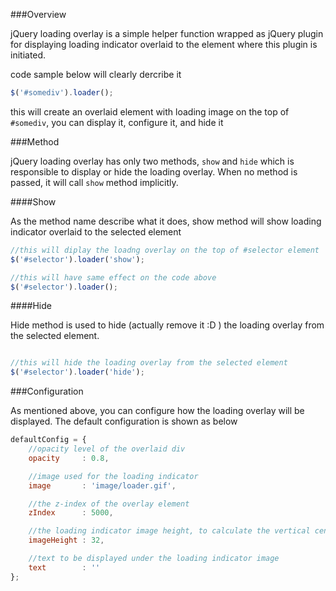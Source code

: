 ###Overview

jQuery loading overlay is a simple helper function wrapped as jQuery plugin for displaying loading
indicator overlaid to the element where this plugin is initiated.

code sample below will clearly dercribe it

```javascript
$('#somediv').loader();
```

this will create an overlaid element with loading image on the top of ```#somediv```,
you can display it, configure it, and hide it

###Method

jQuery loading overlay has only two methods, ```show``` and ```hide``` which is responsible to display
or hide the loading overlay. When no method is passed, it will call ```show``` method implicitly.

####Show

As the method name describe what it does, show method will show loading indicator overlaid to the selected element

```javascript
//this will diplay the loadng overlay on the top of #selector element
$('#selector').loader('show');

//this will have same effect on the code above
$('#selector').loader();

```

####Hide

Hide method is used to hide (actually remove it :D ) the loading overlay from the selected element.

```javascript

//this will hide the loading overlay from the selected element
$('#selector').loader('hide');

```

###Configuration

As mentioned above, you can configure how the loading overlay will be displayed. The default configuration
is shown as below

```javascript
defaultConfig = {
    //opacity level of the overlaid div
    opacity     : 0.8,

    //image used for the loading indicator
    image       : 'image/loader.gif',

    //the z-index of the overlay element
    zIndex      : 5000,

    //the loading indicator image height, to calculate the vertical center
    imageHeight : 32,

    //text to be displayed under the loading indicator image
    text        : ''
};
```
